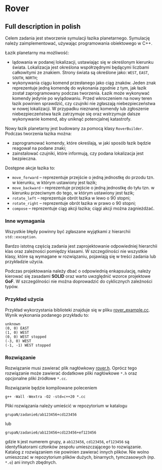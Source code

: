 # Rover

## Full description in polish

Celem zadania jest stworzenie symulacji łazika planetarnego. Symulację należy
zaimplementować, używając programowania obiektowego w C++.

Łazik planetarny ma możliwość:
- lądowania w podanej lokalizacji, ustawiając się w określonym kierunku świata.
  Lokalizacja jest określona współrzędnymi będącymi liczbami całkowitymi ze
  znakiem. Strony świata są określone jako: `WEST`, `EAST`, `SOUTH`, `NORTH`;
- wykonywania ciągu komend przesłanego jako ciąg znaków. Jeden znak reprezentuje
  jedną komendę do wykonania zgodnie z tym, jak łazik został zaprogramowany
  podczas tworzenia. Łazik może wykonywać komendy jedynie po wylądowaniu. Przed
  wkroczeniem na nowy teren łazik powinien sprawdzić, czy czujniki nie zgłaszają
  niebezpieczeństwa w nowej lokalizacji. W przypadku nieznanej komendy lub
  zgłoszenie niebezpieczeństwa łazik zatrzymuje się oraz wstrzymuje dalsze
  wykonywanie komend, aby uniknąć potencjalnej katastrofy.

Nowy łazik planetarny jest budowany za pomocą klasy `RoverBuilder`.
Podczas tworzenia łazika można:
- zaprogramować komendy, które określają, w jaki sposób łazik będzie reagował
  na podane znaki;
- zainstalować czujniki, które informują, czy podana lokalizacja jest
  bezpieczna.

Dostępne akcje łazika to:
- `move_forward` – reprezentuje przejście o jedną jednostkę do przodu tzn.
  w kierunku, w którym ustawiony jest łazik;
- `move_backward` – reprezentuje przejście o jedną jednostkę do tyłu tzn.
  w kierunku przeciwnym do tego, w którym ustawiony jest łazik;
- `rotate_left` – reprezentuje obrót łazika w lewo o 90 stopni;
- `rotate_right` – reprezentuje obrót łazika w prawo o 90 stopni;
- `compose` – reprezentuje ciąg akcji łazika; ciągi akcji można zagnieżdżać.

### Inne wymagania

Wszystkie błędy powinny być zgłaszane wyjątkami z hierarchii `std::exception`.

Bardzo istotną częścią zadania jest zaprojektowanie odpowiedniej hierarchii klas
oraz zależności pomiędzy klasami. W szczególności nie wszystkie klasy, które są
wymagane w rozwiązaniu, pojawiają się w treści zadania lub przykładzie użycia.

Podczas projektowania należy dbać o odpowiednią enkapsulację, należy kierować
się zasadami **SOLID** oraz warto uwzględnić wzorce projektowe **GoF**. W szczególności
nie można doprowadzić do cyklicznych zależności typów.

### Przykład użycia

Przykład wykorzystania biblioteki znajduje się w pliku [rover_example.cc](https://github.com/patjed41/JNP1/blob/master/task6/rover_example.cc).
Wynik wykonania podanego przykładu to:

```
unknown
(0, 0) EAST
(1, 0) WEST
(0, 0) WEST stopped
(-3, 0) WEST
(-1, -1) WEST stopped
```

### Rozwiązanie

Rozwiązanie musi zawierać plik nagłówkowy [rover.h](https://github.com/patjed41/JNP1/blob/master/task6/rover.h). Oprócz tego rozwiązanie może
zawierać dodatkowe pliki nagłówkowe `*.h` oraz opcjonalne pliki źródłowe `*.cc`.

Rozwiązanie będzie kompilowane poleceniem

```
g++ -Wall -Wextra -O2 -std=c++20 *.cc
```

Pliki rozwiązania należy umieścić w repozytorium w katalogu

```
grupaN/zadanie6/ab123456+cd123456
```

lub

```
grupaN/zadanie6/ab123456+cd123456+ef123456
```

gdzie `N` jest numerem grupy, a `ab123456`, `cd123456`, `ef123456` są identyfikatorami
członków zespołu umieszczającego to rozwiązanie. Katalog z rozwiązaniem nie
powinien zawierać innych plików. Nie wolno umieszczać w repozytorium plików
dużych, binarnych, tymczasowych (np. `*.o`) ani innych zbędnych.

